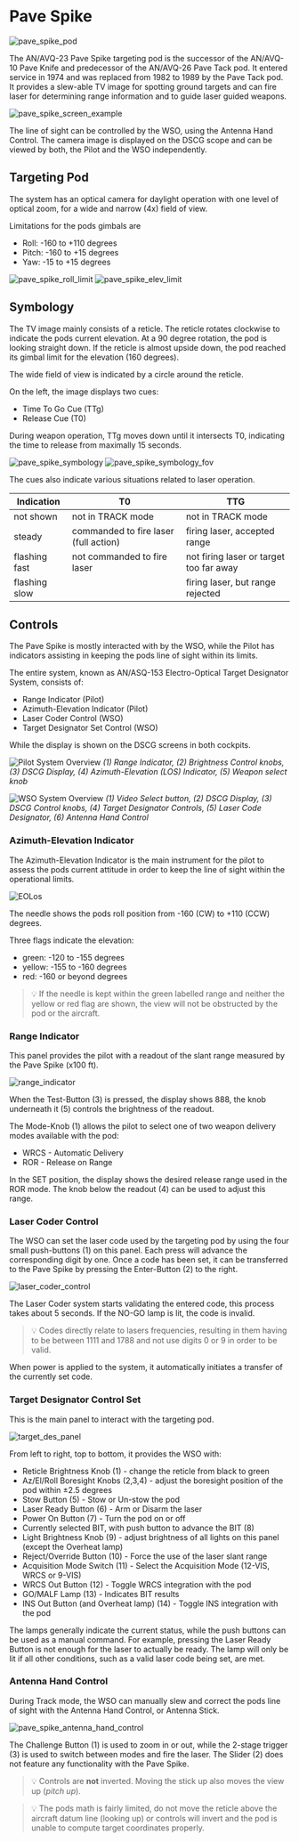 # Pave Spike

![pave_spike_pod](../../../img/ext_f4_pavespike.jpg)

The AN/AVQ-23 Pave Spike targeting pod is the successor of the AN/AVQ-10 Pave
Knife and predecessor of the AN/AVQ-26 Pave Tack pod. It entered service in 1974
and was replaced from 1982 to 1989 by the Pave Tack pod. It provides a slew-able
TV image for spotting ground targets and can fire laser for determining range
information and to guide laser guided weapons.

![pave_spike_screen_example](../../../img/pave_spike_screen_example.jpg)

The line of sight can be controlled by the WSO, using the Antenna Hand Control.
The camera image is displayed on the DSCG scope and can be viewed by both, the
Pilot and the WSO independently.

## Targeting Pod

The system has an optical camera for daylight operation with one level of
optical zoom, for a wide and narrow (4x) field of view.

Limitations for the pods gimbals are

- Roll: -160 to +110 degrees
- Pitch: -160 to +15 degrees
- Yaw: -15 to +15 degrees

![pave_spike_roll_limit](../../../img/pave_spike_roll_limit.jpg)
![pave_spike_elev_limit](../../../img/pave_spike_elev_limit.jpg)

## Symbology

The TV image mainly consists of a reticle. The reticle rotates clockwise to
indicate the pods current elevation. At a 90 degree rotation, the pod is looking
straight down. If the reticle is almost upside down, the pod reached its gimbal
limit for the elevation (160 degrees).

The wide field of view is indicated by a circle around the reticle.

On the left, the image displays two cues:

- Time To Go Cue (TTg)
- Release Cue (T0)

During weapon operation, TTg moves down until it intersects T0, indicating the
time to release from maximally 15 seconds.

![pave_spike_symbology](../../../img/pave_spike_symbology.jpg)
![pave_spike_symbology_fov](../../../img/pave_spike_symbology_fov.jpg)

The cues also indicate various situations related to laser operation.

| Indication    | T0                                    | TTG                                     |
|---------------|---------------------------------------|-----------------------------------------|
| not shown     | not in TRACK mode                     | not in TRACK mode                       |
| steady        | commanded to fire laser (full action) | firing laser, accepted range            |
| flashing fast | not commanded to fire laser           | not firing laser or target too far away |
| flashing slow |                                       | firing laser, but range rejected        |

## Controls

The Pave Spike is mostly interacted with by the WSO, while the Pilot has
indicators assisting in keeping the pods line of sight within its limits.

The entire system, known as AN/ASQ-153 Electro-Optical Target Designator System,
consists of:

- Range Indicator (Pilot)
- Azimuth-Elevation Indicator (Pilot)
- Laser Coder Control (WSO)
- Target Designator Set Control (WSO)

While the display is shown on the DSCG screens in both cockpits.

![Pilot System Overview](../../../img/pilot_pave_spike_overview.jpg)
_(<num>1</num>) Range Indicator, (<num>2</num>) Brightness Control knobs,
(<num>3</num>) DSCG Display, (<num>4</num>) Azimuth-Elevation (LOS) Indicator,
(<num>5</num>) Weapon select knob_

![WSO System Overview](../../../img/wso_pave_spike_overview.jpg) _(<num>1</num>)
Video Select button, (<num>2</num>) DSCG Display, (<num>3</num>) DSCG Control
knobs, (<num>4</num>) Target Designator Controls, (<num>5</num>) Laser Code
Designator, (<num>6</num>) Antenna Hand Control_

### Azimuth-Elevation Indicator

The Azimuth-Elevation Indicator is the main instrument for the pilot to assess
the pods current attitude in order to keep the line of sight within the
operational limits.

![EOLos](../../../img/pilot_los_indicator.jpg)

The needle shows the pods roll position from -160 (CW) to +110 (CCW) degrees.

Three flags indicate the elevation:

- green: -120 to -155 degrees
- yellow: -155 to -160 degrees
- red: -160 or beyond degrees

> 💡 If the needle is kept within the green labelled range and neither the
> yellow or red flag are shown, the view will not be obstructed by the pod or
> the aircraft.

### Range Indicator

This panel provides the pilot with a readout of the slant range measured by the
Pave Spike (x100 ft).

![range_indicator](../../../img/pilot_overhead_range_indicator.jpg)

When the Test-Button (<num>3</num>) is pressed, the display shows 888, the knob
underneath it (<num>5</num>) controls the brightness of the readout.

The Mode-Knob (<num>1</num>) allows the pilot to select one of two weapon
delivery modes available with the pod:

- WRCS - Automatic Delivery
- ROR - Release on Range

In the SET position, the display shows the desired release range used in the ROR
mode. The knob below the readout (<num>4</num>) can be used to adjust this
range.

### Laser Coder Control

The WSO can set the laser code used by the targeting pod by using the four small
push-buttons (<num>1</num>) on this panel. Each press will advance the
corresponding digit by one. Once a code has been set, it can be transferred to
the Pave Spike by pressing the Enter-Button (<num>2</num>) to the right.

![laser_coder_control](../../../img/wso_laser_code_control.jpg)

The Laser Coder system starts validating the entered code, this process takes
about 5 seconds. If the NO-GO lamp is lit, the code is invalid.

> 💡 Codes directly relate to lasers frequencies, resulting in them having to be
> between 1111 and 1788 and not use digits 0 or 9 in order to be valid.

When power is applied to the system, it automatically initiates a transfer of
the currently set code.

### Target Designator Control Set

This is the main panel to interact with the targeting pod.

![target_des_panel](../../../img/wso_target_designator_controls.jpg)

From left to right, top to bottom, it provides the WSO with:

- Reticle Brightness Knob (<num>1</num>) - change the reticle from black to
  green
- Az/El/Roll Boresight Knobs (<num>2</num>,<num>3</num>,<num>4</num>) - adjust the boresight
  position of the pod
  within ±2.5 degrees
- Stow Button (<num>5</num>) - Stow or Un-stow the pod
- Laser Ready Button (<num>6</num>) - Arm or Disarm the laser
- Power On Button (<num>7</num>) - Turn the pod on or off
- Currently selected BIT, with push button to advance the BIT (<num>8</num>)
- Light Brightness Knob (<num>9</num>) - adjust brightness of all lights on this
  panel (except the Overheat lamp)
- Reject/Override Button (<num>10</num>) - Force the use of the laser slant
  range
- Acquisition Mode Switch (<num>11</num>) - Select the Acquisition Mode (12-VIS,
  WRCS or 9-VIS)
- WRCS Out Button (<num>12</num>) - Toggle WRCS integration with the pod
- GO/MALF Lamp (<num>13</num>) - Indicates BIT results
- INS Out Button (and Overheat lamp) (<num>14</num>) - Toggle INS integration
  with the pod

The lamps generally indicate the current status, while the push buttons can be
used as a manual command. For example, pressing the Laser Ready Button is not
enough for the laser to actually be ready. The lamp will only be lit if all
other conditions, such as a valid laser code being set, are met.

### Antenna Hand Control

During Track mode, the WSO can manually slew and correct the pods line of sight
with the Antenna Hand Control, or Antenna Stick.

![pave_spike_antenna_hand_control](../../../img/wso_antenna_hand_control_overview.jpg)

The Challenge Button (<num>1</num>) is used to zoom in or out, while the 2-stage
trigger (<num>3</num>) is used to switch between modes and fire the laser. The Slider (<num>2</num>)
does not feature any functionality with the Pave Spike.

> 💡 Controls are **not** inverted. Moving the stick up also moves the view up
> (_pitch up_).

> 💡 The pods math is fairly limited, do not move the reticle
> above the aircraft datum line (looking up) or controls will invert and the
> pod is unable to compute target coordinates properly.
